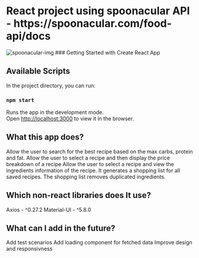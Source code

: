 <h1>React project using spoonacular API - https://spoonacular.com/food-api/docs</h1>
<img src="https://play-lh.googleusercontent.com/uOZlIZUJ7R79qs_J_a9cdxrJaGhHwqKTmika25Lp1vTeC1qe9lPQF5jalEFc8Htk7nQ" alt="spoonacular-img" />
### Getting Started with Create React App

## Available Scripts

In the project directory, you can run:

### `npm start`

Runs the app in the development mode.\
Open [http://localhost:3000](http://localhost:3000) to view it in the browser.

## What this app does?
Allow the user to search for the best recipe based on the max carbs, protein and fat.
Allow the user to select a recipe and then display the price breakdown of a recipe
Allow the user to select a recipe and view the ingredients information of the recipe.
It generates a shopping list for all saved recipes. The shopping list removes duplicated ingredients.

## Which non-react libraries does It use?
Axios - ^0.27.2
Material-UI - ^5.8.0

## What can I add in the future?
Add test scenarios
Add loading component for fetched data
Improve design and responsivness
